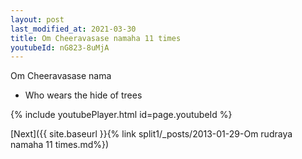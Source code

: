 ```yaml
---
layout: post
last_modified_at: 2021-03-30
title: Om Cheeravasase namaha 11 times
youtubeId: nG823-8uMjA
---
```

 
 
Om Cheeravasase nama 
 
 -  Who wears the hide of trees 
 
  
 
  
 
 
 
 
 
 


{% include youtubePlayer.html id=page.youtubeId %}
 
[Next]({{ site.baseurl }}{% link  split1/_posts/2013-01-29-Om rudraya namaha 11 times.md%})
 
